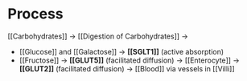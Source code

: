 # Process
[[Carbohydrates]] -> [[Digestion of Carbohydrates]] ->
- [[Glucose]] and [[Galactose]] -> **[[SGLT1]]** (active absorption) 
- [[Fructose]] -> **[[GLUT5]]** (facilitated diffusion)
-> [[Enterocyte]] -> **[[GLUT2]]** (facilitated diffusion) -> [[Blood]] via vessels in [[Villi]]